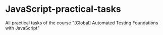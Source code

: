 # JavaScript-practical-tasks
All practical tasks of the course "[Global] Automated Testing Foundations with JavaScript"
